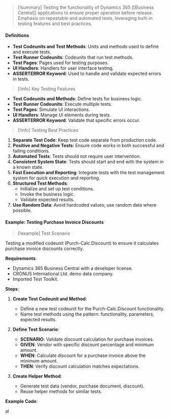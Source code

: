 > [!summary] 
> Testing the functionality of Dynamics 365 [[Business Central]] applications to ensure proper operation before release. Emphasis on repeatable and automated tests, leveraging built-in testing features and best practices.

#### Definitions

- **Test Codeunits and Test Methods**: Units and methods used to define and execute tests.
- **Test Runner Codeunits**: Codeunits that run test methods.
- **Test Pages**: Pages used for testing purposes.
- **UI Handlers**: Handlers for user interface testing.
- **ASSERTERROR Keyword**: Used to handle and validate expected errors in tests.

> [!info] Key Testing Features

- **Test Codeunits and Methods**: Define tests for business logic.
- **Test Runner Codeunits**: Execute multiple tests.
- **Test Pages**: Simulate UI interactions.
- **UI Handlers**: Manage UI elements during tests.
- **ASSERTERROR Keyword**: Validate that specific errors occur.

> [!info] Testing Best Practices

1. **Separate Test Code**: Keep test code separate from production code.
2. **Positive and Negative Tests**: Ensure code works in both successful and failing conditions.
3. **Automated Tests**: Tests should not require user intervention.
4. **Consistent System State**: Tests should start and end with the system in a known state.
5. **Fast Execution and Reporting**: Integrate tests with the test management system for quick execution and reporting.
6. **Structured Test Methods**:
    - Initialize and set up test conditions.
    - Invoke the business logic.
    - Validate expected results.
7. **Use Random Data**: Avoid hardcoded values; use random data where possible.

#### Example: Testing Purchase Invoice Discounts

> [!example] Test Scenario

Testing a modified codeunit (Purch-Calc.Discount) to ensure it calculates purchase invoice discounts correctly.

**Requirements**:

- Dynamics 365 Business Central with a developer license.
- CRONUS International Ltd. demo data company.
- Imported Test Toolkit.

**Steps**:

1. **Create Test Codeunit and Method**:
    
    - Define a new test codeunit for the Purch-Calc.Discount functionality.
    - Name test methods using the pattern: functionality, parameters, expected results.
2. **Define Test Scenario**:
    
    - **SCENARIO**: Validate discount calculation for purchase invoices.
    - **GIVEN**: Vendor with specific discount percentage and minimum amount.
    - **WHEN**: Calculate discount for a purchase invoice above the minimum amount.
    - **THEN**: Verify discount calculation matches expectations.
3. **Create Helper Method**:
    
    - Generate test data (vendor, purchase document, discount).
    - Reuse helper methods for similar tests.

**Example Code**:

al